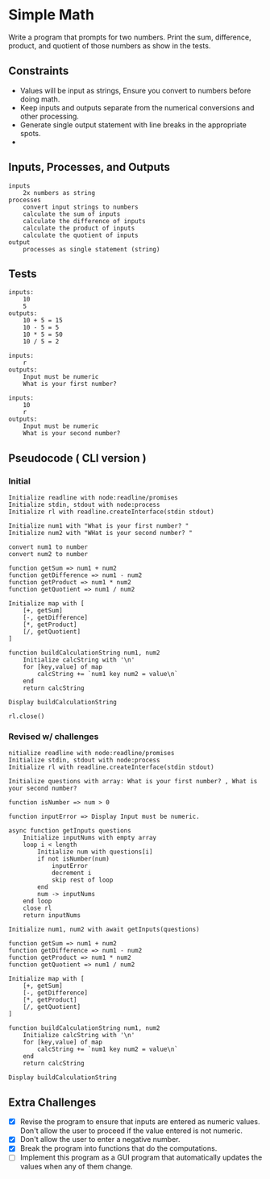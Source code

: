 # Simple Math

Write a program that prompts for two numbers. Print the sum, difference, product, and quotient of those numbers as show in the tests.

## Constraints

* Values will be input as strings, Ensure you convert to numbers before doing math.
* Keep inputs and outputs separate from the numerical conversions and other processing.
* Generate single output statement with line breaks in the appropriate spots.
* 
## Inputs, Processes, and Outputs

```text
inputs
    2x numbers as string
processes
    convert input strings to numbers
    calculate the sum of inputs
    calculate the difference of inputs
    calculate the product of inputs
    calculate the quotient of inputs
output
    processes as single statement (string)
```

## Tests

```text
inputs:
    10
    5
outputs:
    10 + 5 = 15
    10 - 5 = 5
    10 * 5 = 50
    10 / 5 = 2

inputs:
    r
outputs:
    Input must be numeric
    What is your first number?

inputs:
    10
    r
outputs:
    Input must be numeric
    What is your second number?
```

## Pseudocode ( CLI version )

### **Initial**

```text
Initialize readline with node:readline/promises
Initialize stdin, stdout with node:process
Initialize rl with readline.createInterface(stdin stdout)

Initialize num1 with "What is your first number? "
Initialize num2 with "WHat is your second number? "

convert num1 to number
convert num2 to number

function getSum => num1 + num2
function getDifference => num1 - num2
function getProduct => num1 * num2
function getQuotient => num1 / num2

Initialize map with [
    [+, getSum]
    [-, getDifference]
    [*, getProduct]
    [/, getQuotient]
]

function buildCalculationString num1, num2
    Initialize calcString with '\n'
    for [key,value] of map
        calcString += `num1 key num2 = value\n`
    end 
    return calcString

Display buildCalculationString

rl.close()
```

### **Revised w/ challenges**

```text
nitialize readline with node:readline/promises
Initialize stdin, stdout with node:process
Initialize rl with readline.createInterface(stdin stdout)

Initialize questions with array: What is your first number? , What is your second number?

function isNumber => num > 0

function inputError => Display Input must be numeric.

async function getInputs questions
    Initialize inputNums with empty array
    loop i < length
        Initialize num with questions[i]
        if not isNumber(num) 
            inputError
            decrement i
            skip rest of loop
        end
        num -> inputNums
    end loop
    close rl
    return inputNums

Initialize num1, num2 with await getInputs(questions)

function getSum => num1 + num2
function getDifference => num1 - num2
function getProduct => num1 * num2
function getQuotient => num1 / num2

Initialize map with [
    [+, getSum]
    [-, getDifference]
    [*, getProduct]
    [/, getQuotient]
]

function buildCalculationString num1, num2
    Initialize calcString with '\n'
    for [key,value] of map
        calcString += `num1 key num2 = value\n`
    end 
    return calcString

Display buildCalculationString

```


## Extra Challenges
- [x] Revise the program to ensure that inputs are entered as numeric values. Don't allow the user to proceed if the value entered is not numeric.
- [x] Don't allow the user to enter a negative number.
- [x] Break the program into functions that do the computations. 
- [ ] Implement this program as a GUI program that automatically updates the values when any of them change.